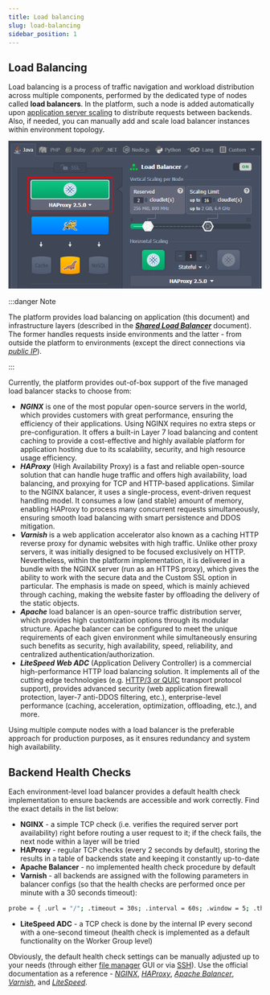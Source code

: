 ```yaml
---
title: Load balancing
slug: load-balancing
sidebar_position: 1
---
```


## Load Balancing

Load balancing is a process of traffic navigation and workload distribution across multiple components, performed by the dedicated type of nodes called **load balancers**. In the platform, such a node is added automatically upon [application server scaling](/docs/application-setting/scaling-and-clustering/horizontal-scaling) to distribute requests between backends. Also, if needed, you can manually add and scale load balancer instances within environment topology.

<div style={{
    display:'flex',
    justifyContent: 'center',
    margin: '0 0 1rem 0'
}}>

![Locale Dropdown](./img/LoadBalancing/01-environment-load-balancer-layer.png)

</div>

:::danger Note

The platform provides load balancing on application (this document) and infrastructure layers (described in the **_[Shared Load Balancer](/docs/application-setting/external-access-to-applications/shared-load-balancer)_** document). The former handles requests inside environments and the latter - from outside the platform to environments (except the direct connections via _[public IP](/docs/application-setting/external-access-to-applications/public-ip)_).

:::

Currently, the platform provides out-of-box support of the five managed load balancer stacks to choose from:

- **_NGINX_** is one of the most popular open-source servers in the world, which provides customers with great performance, ensuring the efficiency of their applications. Using NGINX requires no extra steps or pre-configuration. It offers a built-in Layer 7 load balancing and content caching to provide a cost-effective and highly available platform for application hosting due to its scalability, security, and high resource usage efficiency.
- **_HAProxy_** (High Availability Proxy) is a fast and reliable open-source solution that can handle huge traffic and offers high availability, load balancing, and proxying for TCP and HTTP-based applications. Similar to the NGINX balancer, it uses a single-process, event-driven request handling model. It consumes a low (and stable) amount of memory, enabling HAProxy to process many concurrent requests simultaneously, ensuring smooth load balancing with smart persistence and DDOS mitigation.
- **_Varnish_** is a web application accelerator also known as a caching HTTP reverse proxy for dynamic websites with high traffic. Unlike other proxy servers, it was initially designed to be focused exclusively on HTTP. Nevertheless, within the platform implementation, it is delivered in a bundle with the NGINX server (run as an HTTPS proxy), which gives the ability to work with the secure data and the Custom SSL option in particular. The emphasis is made on speed, which is mainly achieved through caching, making the website faster by offloading the delivery of the static objects.
- **_Apache_** load balancer is an open-source traffic distribution server, which provides high customization options through its modular structure. Apache balancer can be configured to meet the unique requirements of each given environment while simultaneously ensuring such benefits as security, high availability, speed, reliability, and centralized authentication/authorization.
- **_LiteSpeed Web ADC_** (Application Delivery Controller) is a commercial high-performance HTTP load balancing solution. It implements all of the cutting edge technologies (e.g. [HTTP/3 or QUIC](/docs/application-setting/external-access-to-applications/http3-support) transport protocol support), provides advanced security (web application firewall protection, layer-7 anti-DDOS filtering, etc.), enterprise-level performance (caching, acceleration, optimization, offloading, etc.), and more.

Using multiple compute nodes with a load balancer is the preferable approach for production purposes, as it ensures redundancy and system high availability.

## Backend Health Checks

Each environment-level load balancer provides a default health check implementation to ensure backends are accessible and work correctly. Find the exact details in the list below:

- **NGINX** - a simple TCP check (i.e. verifies the required server port availability) right before routing a user request to it; if the check fails, the next node within a layer will be tried
- **HAProxy** - regular TCP checks (every 2 seconds by default), storing the results in a table of backends state and keeping it constantly up-to-date
- **Apache Balancer** - no implemented health check procedure by default
- **Varnish** - all backends are assigned with the following parameters in balancer configs (so that the health checks are performed once per minute with a 30 seconds timeout):

```bash
probe = { .url = "/"; .timeout = 30s; .interval = 60s; .window = 5; .threshold = 2; } }
```

- **LiteSpeed ADC** - a TCP check is done by the internal IP every second with a one-second timeout (health check is implemented as a default functionality on the Worker Group level)

Obviously, the default health check settings can be manually adjusted up to your needs (through either [file manager](/docs/application-setting/configuration-file-manager) GUI or via [SSH](/docs/deployment-tools/ssh/ssh-access/overview)). Use the official documentation as a reference - _[NGINX](https://docs.nginx.com/nginx/admin-guide/load-balancer/http-health-check/)_, _[HAProxy](https://www.haproxy.com/documentation/hapee/2-0r1/load-balancing/health-checking/active-health-checks)_, _[Apache Balancer](https://httpd.apache.org/docs/2.4/mod/mod_proxy_hcheck.html)_, _[Varnish](https://varnish-cache.org/docs/7.0/users-guide/vcl-backends.html#health-checks)_, and _[LiteSpeed](https://docs.litespeedtech.com/lsadc/settings/)_.
